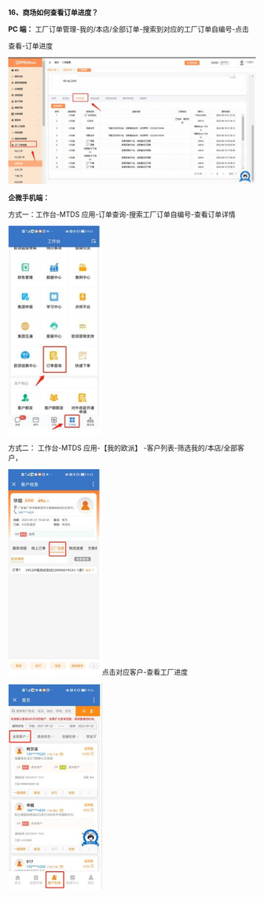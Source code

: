**16、商场如何查看订单进度？**

**PC 端：** 工厂订单管理-我的/本店/全部订单-搜索到对应的工厂订单自编号-点击

查看-订单进度


![](Aspose.Words.743ec09f-69f1-423f-8ce4-456105bed2a1.028.jpeg)



**企微手机端：**

方式一：工作台-MTDS 应用-订单查询-搜索工厂订单自编号-查看订单详情

![](Aspose.Words.743ec09f-69f1-423f-8ce4-456105bed2a1.029.jpeg)

方式二： 工作台-MTDS 应用-【我的欧派】 -客户列表-筛选我的/本店/全部客户，


![](Aspose.Words.743ec09f-69f1-423f-8ce4-456105bed2a1.030.jpeg)点击对应客户-查看工厂进度

![](Aspose.Words.743ec09f-69f1-423f-8ce4-456105bed2a1.031.jpeg)

